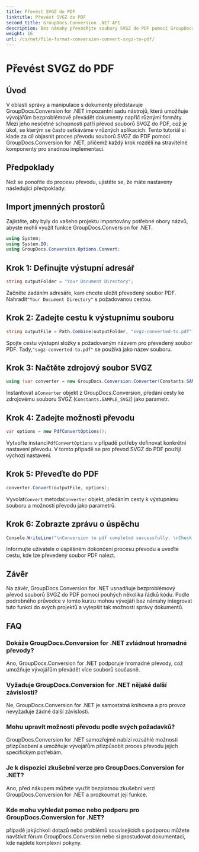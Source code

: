 ```yaml
---
title: Převést SVGZ do PDF
linktitle: Převést SVGZ do PDF
second_title: GroupDocs.Conversion .NET API
description: Bez námahy převádějte soubory SVGZ do PDF pomocí GroupDocs.Conversion for .NET. Prozkoumejte výukový program krok za krokem a uvolněte možnosti bezproblémové správy dokumentů.
weight: 16
url: /cs/net/file-format-conversion-convert-svgz-to-pdf/
---
```


# Převést SVGZ do PDF

## Úvod
V oblasti správy a manipulace s dokumenty představuje GroupDocs.Conversion for .NET impozantní sadu nástrojů, která umožňuje vývojářům bezproblémově převádět dokumenty napříč různými formáty. Mezi jeho nesčetné schopnosti patří převod souborů SVGZ do PDF, což je úkol, se kterým se často setkáváme v různých aplikacích. Tento tutoriál si klade za cíl objasnit proces převodu souborů SVGZ do PDF pomocí GroupDocs.Conversion for .NET, přičemž každý krok rozdělí na stravitelné komponenty pro snadnou implementaci.
## Předpoklady
Než se ponoříte do procesu převodu, ujistěte se, že máte nastaveny následující předpoklady:

## Import jmenných prostorů
Zajistěte, aby byly do vašeho projektu importovány potřebné obory názvů, abyste mohli využít funkce GroupDocs.Conversion for .NET.
```csharp
using System;
using System.IO;
using GroupDocs.Conversion.Options.Convert;
```

## Krok 1: Definujte výstupní adresář
```csharp
string outputFolder = "Your Document Directory";
```
 Začněte zadáním adresáře, kam chcete uložit převedený soubor PDF. Nahradit`"Your Document Directory"` s požadovanou cestou.
## Krok 2: Zadejte cestu k výstupnímu souboru
```csharp
string outputFile = Path.Combine(outputFolder, "svgz-converted-to.pdf");
```
 Spojte cestu výstupní složky s požadovaným názvem pro převedený soubor PDF. Tady,`"svgz-converted-to.pdf"` se používá jako název souboru.
## Krok 3: Načtěte zdrojový soubor SVGZ
```csharp
using (var converter = new GroupDocs.Conversion.Converter(Constants.SAMPLE_SVGZ))
```
 Instantovat a`Converter` objekt z GroupDocs.Conversion, předání cesty ke zdrojovému souboru SVGZ (`Constants.SAMPLE_SVGZ`) jako parametr.
## Krok 4: Zadejte možnosti převodu
```csharp
var options = new PdfConvertOptions();
```
 Vytvořte instanci`PdfConvertOptions` v případě potřeby definovat konkrétní nastavení převodu. V tomto případě se pro převod SVGZ do PDF použijí výchozí nastavení.
## Krok 5: Převeďte do PDF
```csharp
converter.Convert(outputFile, options);
```
 Vyvolat`Convert` metoda`Converter` objekt, předáním cesty k výstupnímu souboru a možností převodu jako parametrů.
## Krok 6: Zobrazte zprávu o úspěchu
```csharp
Console.WriteLine("\nConversion to pdf completed successfully. \nCheck output in {0}", outputFolder);
```
Informujte uživatele o úspěšném dokončení procesu převodu a uveďte cestu, kde lze převedený soubor PDF nalézt.

## Závěr
Na závěr, GroupDocs.Conversion for .NET usnadňuje bezproblémový převod souborů SVGZ do PDF pomocí pouhých několika řádků kódu. Podle podrobného průvodce v tomto kurzu mohou vývojáři bez námahy integrovat tuto funkci do svých projektů a vylepšit tak možnosti správy dokumentů.
## FAQ
### Dokáže GroupDocs.Conversion for .NET zvládnout hromadné převody?
Ano, GroupDocs.Conversion for .NET podporuje hromadné převody, což umožňuje vývojářům převádět více souborů současně.
### Vyžaduje GroupDocs.Conversion for .NET nějaké další závislosti?
Ne, GroupDocs.Conversion for .NET je samostatná knihovna a pro provoz nevyžaduje žádné další závislosti.
### Mohu upravit možnosti převodu podle svých požadavků?
GroupDocs.Conversion for .NET samozřejmě nabízí rozsáhlé možnosti přizpůsobení a umožňuje vývojářům přizpůsobit proces převodu jejich specifickým potřebám.
### Je k dispozici zkušební verze pro GroupDocs.Conversion for .NET?
Ano, před nákupem můžete využít bezplatnou zkušební verzi GroupDocs.Conversion for .NET a prozkoumat její funkce.
### Kde mohu vyhledat pomoc nebo podporu pro GroupDocs.Conversion for .NET?
případě jakýchkoli dotazů nebo problémů souvisejících s podporou můžete navštívit fórum GroupDocs.Conversion nebo si prostudovat dokumentaci, kde najdete komplexní pokyny.
